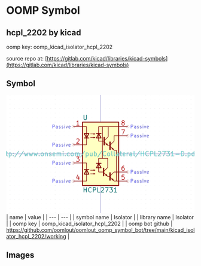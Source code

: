 # OOMP Symbol  
## hcpl_2202  by kicad  
  
oomp key: oomp_kicad_isolator_hcpl_2202  
  
source repo at: [https://gitlab.com/kicad/libraries/kicad-symbols](https://gitlab.com/kicad/libraries/kicad-symbols)  
## Symbol  
  
[![working.png](working_600.png)](working.png)  
| name | value | 
| --- | --- | 
| symbol name | Isolator | 
| library name | Isolator | 
| oomp key | oomp_kicad_isolator_hcpl_2202 | 
| oomp bot github | https://github.com/oomlout/oomlout_oomp_symbol_bot/tree/main/kicad_isolator_hcpl_2202/working | 
## Images  
